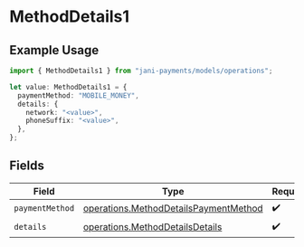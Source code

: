 # MethodDetails1

## Example Usage

```typescript
import { MethodDetails1 } from "jani-payments/models/operations";

let value: MethodDetails1 = {
  paymentMethod: "MOBILE_MONEY",
  details: {
    network: "<value>",
    phoneSuffix: "<value>",
  },
};
```

## Fields

| Field                                                                                          | Type                                                                                           | Required                                                                                       | Description                                                                                    |
| ---------------------------------------------------------------------------------------------- | ---------------------------------------------------------------------------------------------- | ---------------------------------------------------------------------------------------------- | ---------------------------------------------------------------------------------------------- |
| `paymentMethod`                                                                                | [operations.MethodDetailsPaymentMethod](../../models/operations/methoddetailspaymentmethod.md) | :heavy_check_mark:                                                                             | N/A                                                                                            |
| `details`                                                                                      | [operations.MethodDetailsDetails](../../models/operations/methoddetailsdetails.md)             | :heavy_check_mark:                                                                             | N/A                                                                                            |